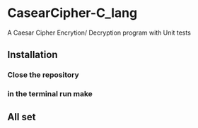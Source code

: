# CasearCipher-C_lang
A Caesar Cipher Encrytion/ Decryption program with Unit tests
## Installation
### Close the repository
### in the terminal run **make**
## All set
